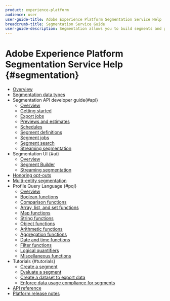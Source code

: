 ```yaml
---
product: experience-platform
audience: user
user-guide-title: Adobe Experience Platform Segmentation Service Help
breadcrumb-title: Segmentation Service Guide
user-guide-description: Segmentation allows you to build segments and generate audiences from your Real-time Customer Profile data.
---
```


# Adobe Experience Platform Segmentation Service Help {#segmentation}

- [Overview](home.md)
- [Segmentation data types](data-types.md)
- Segmentation API developer guide{#api}
    - [Overview](api/overview.md)
    - [Getting started](api/getting-started.md)
    - [Export jobs](api/export-jobs.md)
    - [Previews and estimates](api/previews-and-estimates.md)
    - [Schedules](api/schedules.md)
    - [Segment definitions](api/segment-definitions.md)
    - [Segment jobs](api/segment-jobs.md)
    - [Segment search](api/segment-search.md)
    - [Streaming segmentation](api/streaming-segmentation.md)
- Segmentation UI {#ui}
    - [Overview](ui/overview.md)
    - [Segment Builder](ui/segment-builder.md)
    - [Streaming segmentation](ui/streaming-segmentation.md)
- [Honoring opt-outs](honoring-opt-outs.md)
- [Multi-entity segmentation](multi-entity-segmentation.md)
- Profile Query Language {#pql}
    - [Overview](pql/overview.md)
    - [Boolean functions](pql/boolean-functions.md)
    - [Comparison functions](pql/comparison-functions.md)
    - [Array, list, and set functions](pql/array-functions.md)
    - [Map functions](pql/map-functions.md)
    - [String functions](pql/string-functions.md)
    - [Object functions](pql/object-functions.md)
    - [Arithmetic functions](pql/arithmetic-functions.md)
    - [Aggregation functions](pql/aggregation-functions.md)
    - [Date and time functions](pql/datetime-functions.md)
    - [Filter functions](pql/filter-functions.md)
    - [Logical quantifiers](pql/logical-quantifiers.md)
    - [Miscellaneous functions](pql/misc-functions.md)
- Tutorials {#tutorials}
    - [Create a segment](tutorials/create-a-segment.md)
    - [Evaluate a segment](tutorials/evaluate-a-segment.md)
    - [Create a dataset to export data](tutorials/create-dataset-export-segment.md)
    - [Enforce data usage compliance for segments](tutorials/governance.md)
- [API reference](https://www.adobe.io/apis/experienceplatform/home/api-reference.html#!acpdr/swagger-specs/segmentation.yaml)
- [Platform release notes](https://www.adobe.com/go/platform-release-notes-en)